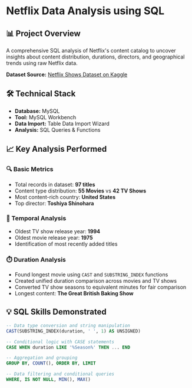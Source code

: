 # Netflix Data Analysis using SQL

## 📊 Project Overview

A comprehensive SQL analysis of Netflix's content catalog to uncover insights about content distribution, durations, directors, and geographical trends using raw Netflix data.

**Dataset Source:** [Netflix Shows Dataset on Kaggle](https://www.kaggle.com/datasets/shivamb/netflix-shows?resource=download)

## 🛠️ Technical Stack

*   **Database:** MySQL
*   **Tool:** MySQL Workbench
*   **Data Import:** Table Data Import Wizard
*   **Analysis:** SQL Queries & Functions

## 📈 Key Analysis Performed

### 🔍 Basic Metrics
- Total records in dataset: **97 titles**
- Content type distribution: **55 Movies** vs **42 TV Shows**
- Most content-rich country: **United States**
- Top director: **Toshiya Shinohara**

### 📅 Temporal Analysis
- Oldest TV show release year: **1994**
- Oldest movie release year: **1975**
- Identification of most recently added titles

### ⏱️ Duration Analysis
- Found longest movie using `CAST` and `SUBSTRING_INDEX` functions
- Created unified duration comparison across movies and TV shows
- Converted TV show seasons to equivalent minutes for fair comparison
- Longest content: **The Great British Baking Show**

## 💡 SQL Skills Demonstrated

```sql
-- Data type conversion and string manipulation
CAST(SUBSTRING_INDEX(duration, ' ', 1) AS UNSIGNED)

-- Conditional logic with CASE statements
CASE WHEN duration LIKE '%Season%' THEN ... END

-- Aggregation and grouping
GROUP BY, COUNT(), ORDER BY, LIMIT

-- Data filtering and conditional queries
WHERE, IS NOT NULL, MIN(), MAX()

